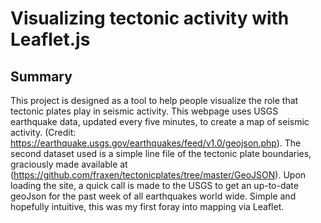 # Visualizing tectonic activity with Leaflet.js

## Summary

This project is designed as a tool to help people visualize the role that tectonic plates play in seismic activity. This webpage uses USGS earthquake data, updated every five minutes, to create a map of seismic activity. (Credit: https://earthquake.usgs.gov/earthquakes/feed/v1.0/geojson.php). The second dataset used is a simple line file of the tectonic plate boundaries, graciously made available at (https://github.com/fraxen/tectonicplates/tree/master/GeoJSON). Upon loading the site, a quick call is made to the USGS to get an up-to-date geoJson for the past week of all earthquakes world wide. Simple and hopefully intuitive, this was my first foray into mapping via Leaflet.   